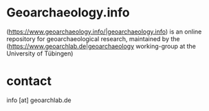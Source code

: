 # Geoarchaeology.info

(https://www.geoarchaeology.info/|geoarchaeology.info) is an online repository for geoarchaeological research, maintained by the (https://www.geoarchlab.de|geoarchaeology working-group at the University of Tübingen)

# contact

 info [at] geoarchlab.de
